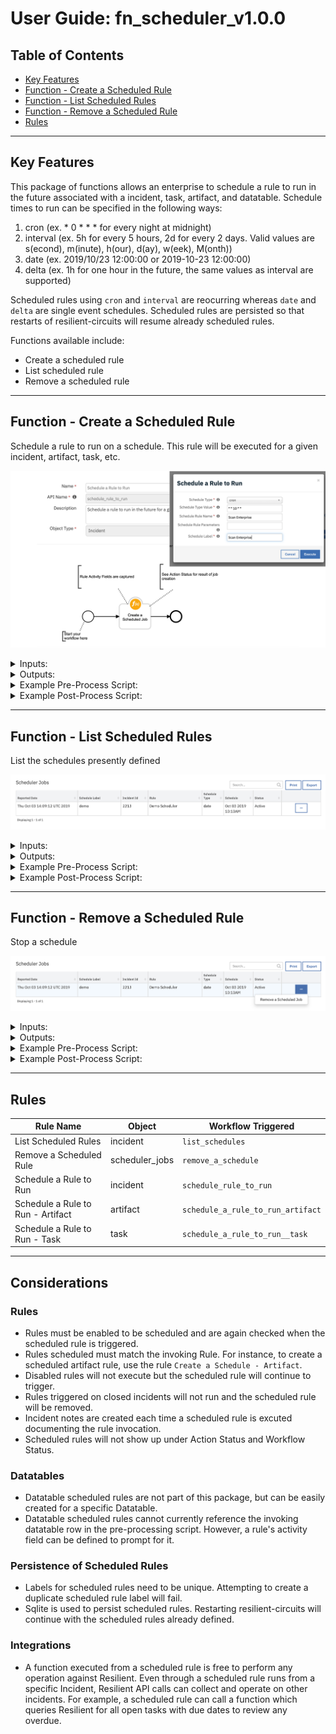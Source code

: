 <!--
  This User README.md is generated by running:
  "resilient-circuits docgen -p fn_scheduler --only-user-guide"

  It is best edited using a Text Editor with a Markdown Previewer. VS Code
  is a good example. Checkout https://guides.github.com/features/mastering-markdown/
  for tips on writing with Markdown

  If you make manual edits and run docgen again, a .bak file will be created

  Store any screenshots in the "doc/screenshots" directory and reference them like:
  ![screenshot: screenshot_1](./screenshots/screenshot_1.png)
-->

# **User Guide:** fn_scheduler_v1.0.0

## Table of Contents
- [Key Features](#key-features)
- [Function - Create a Scheduled Rule](#function---create-a-scheduled-job)
- [Function - List Scheduled Rules](#function---list-scheduled-jobs)
- [Function - Remove a Scheduled Rule](#function---remove-a-scheduled-job)
- [Rules](#rules)

---

## Key Features

This package of functions allows an enterprise to schedule a rule to run in the future associated with a incident, task, artifact, and datatable. Schedule times to run can be specified in the following ways:

1) cron (ex. * 0 * * * for every night at midnight)
2) interval (ex. 5h for every 5 hours, 2d for every 2 days. Valid values are s(econd), m(inute), h(our), d(ay), w(eek), M(onth))
3) date (ex. 2019/10/23 12:00:00 or 2019-10-23 12:00:00)
4) delta (ex. 1h for one hour in the future, the same values as interval are supported)

Scheduled rules using `cron` and `interval` are reocurring whereas `date` and `delta` are single event schedules. Scheduled rules are persisted so that restarts of resilient-circuits will resume already scheduled rules.

Functions available include:
<!--
  List the Key Features of the Integration
-->
* Create a scheduled rule
* List scheduled rule
* Remove a scheduled rule

---

## Function - Create a Scheduled Rule
Schedule a rule to run on a schedule. This rule will be executed for a given incident, artifact, task, etc.

 ![screenshot: fn-create-a-scheduled-job ](./screenshots/combined_worflow_activity_fields.png)

<details><summary>Inputs:</summary>
<p>

| Name | Type | Required | Example | Tooltip |
| ---- | :--: | :------: | ------- | ------- |
| `incident_id` | `number` | Yes | `-` | Incident Id where the rule will be executed |
| `object_id` | `number` | No | `-` | Id for task, artifact, attachment, datatable, etc. |
| `row_id` | `number` | No | `-` | row information for datatable rules |
| `scheduler_label` | `text` | Yes | `-` | Label to recall the created schedule |
| `scheduler_rule_name` | `text` | Yes | `-` | Name of rule to schedule |
| `scheduler_rule_parameters` | `text` | No | `-` | Optional parameters for the rule in field=value format separated by semicolons. These fields should match the api name for the rule's activity fields |
| `scheduler_type` | `select` | No | `-` | type of schedule to create. cron, interval, date or delta |
| `scheduler_type_value` | `text` | Yes | `-` | interval, date (yyyy/mm/dd hh:mm:ss), cron  or delta value |

</p>
</details>

<details><summary>Outputs:</summary>
<p>

```python
results = {
  'success': True,
  'content': {
    'args': (2219, # incident_id
    None, # object_id
    None, # row_id
    u'rule3', # Rule to execute
    u'Delete rule3', # Scheduled rule Label
    49, # rule_id
    0, # object_type_id
    None,
    None),
    'executor': 'default',
    'max_instances': 1,
    'func': 'fn_scheduler.components.create_a_scheduled_job:triggered_job',
    'id': u'rule3',
    'next_run_time': 'Oct 03 2019 12:35PM',
    'name': 'triggered_job',
    'misfire_grace_time': 1,
    'trigger': None,
    'coalesce': False,
    'version': 1,
    'kwargs': {
      
    }
  },
```

</p>
</details>

<details><summary>Example Pre-Process Script:</summary>
<p>

```python
inputs.scheduler_type = rule.properties.schedule_type
if rule.properties.schedule_type == 'date':
  # date format converted to use dashes
  inputs.scheduler_type_value = rule.properties.schedule_type_value.replace("/", "-")
else:
  inputs.scheduler_type_value = rule.properties.schedule_type_value
inputs.scheduler_rule_name = rule.properties.schedule_rule_name
inputs.scheduler_rule_parameters = rule.properties.schedule_rule_parameters
inputs.scheduler_label = rule.properties.schedule_label
inputs.incident_id = incident.id
```

</p>
</details>

<details><summary>Example Post-Process Script:</summary>
<p>

```python
None
```

</p>
</details>

---
## Function - List Scheduled Rules
List the schedules presently defined

 ![screenshot: fn-list-scheduled-jobs ](./screenshots/list_scheduled_jobs.png)

<details><summary>Inputs:</summary>
<p>

-- No Input Parameters --

</p>
</details>

<details><summary>Outputs:</summary>
<p>

```python
results = {
    'success': True
    'content': [
    {
      'args': (2219, # incident_id
      None, # object_id
      None, # row_id
      u'rule3', # scheduled rule
      u'Delete rule3', # schedule rule label
      49, # rule_id
      0, # object_type_id
      None,
      None),
      'type': 'date', # schedule rule type
      'id': u'rule3', # schedule rule label
      'value': 'Oct 03 2019 12:35PM' # Schedule
    }
  ],
}
```

</p>
</details>

<details><summary>Example Pre-Process Script:</summary>
<p>

```python
None
```

</p>
</details>

<details><summary>Example Post-Process Script:</summary>
<p>

```python
import java.util.Date as Date

if not results['content']:
  row = incident.addRow("scheduler_jobs")
  row['reported_on'] = str(Date())
  row['schedule_label'] = "-- no scheduled jobs --"
else:
  for job in results['content']:
    row = incident.addRow("scheduler_jobs")
    row['schedule_label'] = job['id']
    row['schedule_type'] = job['type']
    row['incident_id'] = job['args'][0]
    row['rule'] = job['args'][4]
    row['schedule'] = job['value']
    row['reported_on'] = str(Date())
    row['status'] = 'Active'
    
```

</p>
</details>

---
## Function - Remove a Scheduled Rule
Stop a schedule

 ![screenshot: fn-remove-a-scheduled-job ](./screenshots/remove_a_job.png)

<details><summary>Inputs:</summary>
<p>

| Name | Type | Required | Example | Tooltip |
| ---- | :--: | :------: | ------- | ------- |
| `scheduler_label` | `text` | Yes | `-` | Label to reference created schedule |

</p>
</details>

<details><summary>Outputs:</summary>
<p>

```python
results = {
    'success': True
    'content':  None
}
```

</p>
</details>

<details><summary>Example Pre-Process Script:</summary>
<p>

```python
inputs.scheduler_label = row.schedule_label
```

</p>
</details>

<details><summary>Example Post-Process Script:</summary>
<p>

```python
if results.success:
  row['status'] = "Deleted"
else:
  row['status'] = row['status'] + " (Error)"
```

</p>
</details>

---




## Rules
| Rule Name | Object | Workflow Triggered |
| --------- | ------ | ------------------ |
| List Scheduled Rules | incident | `list_schedules` |
| Remove a Scheduled Rule | scheduler_jobs | `remove_a_schedule` |
| Schedule a Rule to Run | incident | `schedule_rule_to_run` |
| Schedule a Rule to Run - Artifact| artifact | `schedule_a_rule_to_run_artifact` |
| Schedule a Rule to Run - Task| task | `schedule_a_rule_to_run__task` |
---

<!--
## Inform Resilient Users
  Use this section to optionally provide additional information so that Resilient playbook 
  designer can get the maximum benefit of your integration.
-->
## Considerations

### Rules
* Rules must be enabled to be scheduled and are again checked when the scheduled rule is triggered.
* Rules scheduled must match the invoking Rule. For instance, to create a scheduled artifact rule, use the rule `Create a Schedule - Artifact`. 
* Disabled rules will not execute but the scheduled rule will continue to trigger.
* Rules triggered on closed incidents will not run and the scheduled rule will be removed.
* Incident notes are created each time a scheduled rule is excuted documenting the rule invocation.
* Scheduled rules will not show up under Action Status and Workflow Status.

### Datatables
* Datatable scheduled rules are not part of this package, but can be easily created for a specific Datatable.
* Datatable scheduled rules cannot currently reference the invoking datatable row in the pre-processing script. However, a rule's activity field can be defined to prompt for it.

### Persistence of Scheduled Rules
* Labels for scheduled rules need to be unique. Attempting to create a duplicate scheduled rule label will fail.
* Sqlite is used to persist scheduled rules. Restarting resilient-circuits will continue with the scheduled rules already defined.

### Integrations
* A function executed from a scheduled rule is free to perform any operation against Resilient. Even through a scheduled rule runs from a specific Incident, Resilient API calls can collect and operate on other incidents. For example, a scheduled rule can call a function which queries Resilient for all open tasks with due dates to review any overdue.

